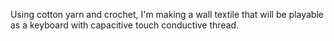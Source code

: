 Using cotton yarn and crochet, I'm making a wall textile that will be playable as a keyboard with capacitive touch conductive thread.
